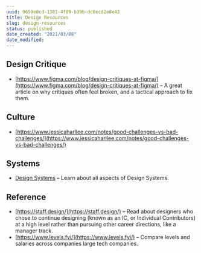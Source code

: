 ```yaml
---
uuid: 9659e0cd-1381-4f89-b39b-dc0ecd2e8e43
title: Design Resources
slug: design-resources
status: published
date_created: "2021/03/08"
date_modified:
---
```


## Design Critique

- [https://www.figma.com/blog/design-critiques-at-figma/](https://www.figma.com/blog/design-critiques-at-figma/) – A great article on why critiques often feel broken, and a tactical approach to fix them.

## Culture

- [https://www.jessicaharllee.com/notes/good-challenges-vs-bad-challenges/](https://www.jessicaharllee.com/notes/good-challenges-vs-bad-challenges/)

## Systems

- [Design Systems](https://www.designsystems.com/) – Learn about all aspects of Design Systems.

## Reference

- [https://staff.design/](https://staff.design/) – Read about designers who chose to continue designing (known as an IC, or Individual Contributors) at a high level rather than pursuing other career directions, like a manager track.
- [https://www.levels.fyi/](https://www.levels.fyi/) – Compare levels and salaries across companies large tech companies.
